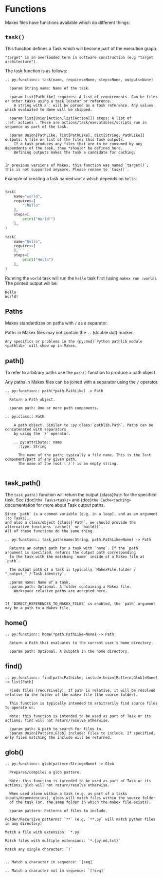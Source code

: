 # Functions

Makex files have functions available which do different things:

## `task()`

This function defines a Task which will become part of the execution graph.

```{todo}
"target" is an overloaded term in software construction (e.g "target architecture").
```

The task function is as follows:

```{eval-rst}
.. py:function:: task(name, requires=None, steps=None, outputs=None)
  
  :param String name: Name of the task.
      
  :param list[PathLike] requires: A list of requirements. Can be files or other tasks using a task locator or reference.
    A string with a : will be parsed as a task reference. Any values which evaluated to None will be skipped.
  
  :param list[Union[Action,list[Action]]] steps: A list of :ref:`actions`. These are actions/task/executables/scripts run in sequence as part of the task.
  
  :param Union[PathLike, list[PathLike], dict[String, PathLike]] outputs: A file or list of the files this task outputs. 
    If a task produces any files that are to be consumed by any dependents of the task, they *should* be defined here. 
    Defining outputs makes the task a candidate for caching.
      
```

```{note}
In previous versions of Makex, this function was named `target()`; this is not supported anymore. Please rename to `task()`.
```

<!--
```{note}
This function is provided under the alias `Task()` as `task` may be a commonly used macro local variable/argument.
```


path=None,
:param list[PathLike] path: Path to the task's output directory.
This will be automatically generated by default. You may define a path shared between
tasks by assigning a variable with the :py:func:`path` function and passing the returned Path.
  .. note:: The `path` argument is deprecated and may be removed, or placed behind a flag. 
     It's absolutely unsafe.
-->

Example of creating a task named `world` which depends on `hello`:

```python

task(
    name="world",
    requires=[
        ":hello"
    ],
    steps=[
        print("World!")
    ],
)

task(
    name="hello",
    requires=[
    ],
    steps=[
        print("Hello")
    ],
)
```

Running the `world` task will run the `hello` task first (using `makex run :world`). The printed output will be:

```
Hello
World!
```


## Paths

Makex standardizes on paths with `/` as a separator.

Paths in Makex files may not contain the `..` (double dot) marker.

<!--
This shouldn't be a problem unless you are on Windows and doing something specific.

If you need a different seperator for a Path object use the {py:class}`WindowsPath` object.
-->

```{note}
Any specifics or problems in the {py:mod}`Python pathlib module <pathlib>` will show up in Makex.
```

## path()

To refer to arbitrary paths use the `path()` function to produce a path object.

Any paths in Makex files can be joined with a separator using the `/` operator.

```{eval-rst}
.. py:function:: path(*path:PathLike) -> Path
  
  Return a Path object.
  
  :param path: One or more path components.
```


```{eval-rst}
.. py:class:: Path

    A path object. Similar to :py:class:`pathlib.Path`. Paths can be concatenated with separators
    by using the `/` operator.
    
    .. py:attribute:: name
      :type: String
      
      The name of the path; typically a file name. This is the last component/part of any given path.
      The name of the root (`/`) is an empty string.
      
```
<!--
### WindowsPath()

```{eval-rst}
.. py:class:: WindowsPath

    A path object. Similar to :py:class:`pathlib.PureWindowsPath`.
```
-->

## task_path()

The `task_path()` function will return the output {class}`Path` for the specified task.
See {doc}`the Tasks<tasks>` and {doc}`the Cache<caching>` documentation for more about Task output paths.

```{todo}
Since `path` is a common variable (e.g. in a loop), and as an argument (to Tasks), 
and also a class/object {class}`Path`, we should provide the alternative functions `cache()` or `build()`. 
All of these functions do the same thing.
```


```{eval-rst}
.. py:function:: task_path(name:String, path:PathLike=None) -> Path
  
  Returns an output path for a task with `name`. If the `path` argument is specified, returns the output path corresponding
  to the task with the matching `name` inside of a Makex file at `path`.  
  
  The output path of a task is typically `MakexFile.folder / "_output_" / Task.identity`.
  
  :param name: Name of a task.
  :param path: Optional. A folder containing a Makex file.
    Workspace relative paths are accepted here.
    
```

```{note}
If `DIRECT_REFERENCES_TO_MAKEX_FILES` is enabled, the `path` argument may be a path to a Makex file.
```

## home()

```{eval-rst}
.. py:function:: home(*path:PathLike=None) -> Path
  
  Return a Path that evaluates to the current user's home directory.
  
  :param path: Optional. A subpath in the home directory.
```

## find()

```{eval-rst}
.. py:function:: find(path:PathLike, include:Union[Pattern,Glob]=None) -> list[Path]
  
  Finds files (recursively). If path is relative, it will be resolved relative to the folder of the makex file (the source folder).
  
  This function is typically intended to arbitrarily find source files to operate on.
  
  Note: this function is intended to be used as part of Task or its actions; find will not return/resolve otherwise.  
  
  :param path: A path to search for files in.
  :param Union[Pattern,Glob] include: Files to include. If specified, only files matching the include will be returned.
```

## glob()

```{eval-rst}
.. py:function:: glob(pattern:String=None) -> Glob
  
  Prepares/compiles a glob pattern.
  
  Note: this function is intended to be used as part of Task or its actions; glob will not return/resolve otherwise.  
  
  When used alone within a task (e.g. as part of a tasks inputs/dependencies), globs will match files within the source folder
  of the task (or, the same folder in which the makex file exists).
  
  :param pattern: Patterns of files to include.
```

```{tip}
Folder/Recursive patterns: `**` (e.g. `**.py` will match python files in any directory)

Match a file with extension: `*.py`

Match files with multiple extensions: `*.{py,md,txt}`

Match any single character: `?`


.. Match a character in sequence: `[seq]`

.. Match a character not in sequence: `[!seq]`
```
